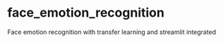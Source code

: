 # face_emotion_recognition
Face emotion recognition with transfer learning and streamlit integrated
